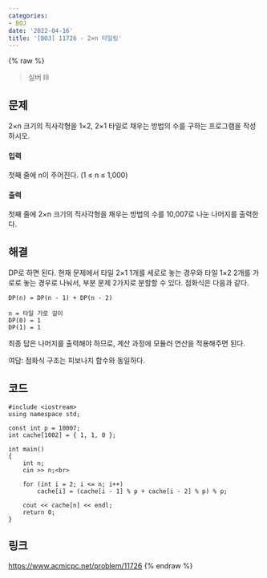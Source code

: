 ```yaml
---
categories:
- BOJ
date: '2022-04-16'
title: '[BOJ] 11726 - 2×n 타일링'
---
```


{% raw %}
> 실버 III<br>

## 문제
2×n 크기의 직사각형을 1×2, 2×1 타일로 채우는 방법의 수를 구하는 프로그램을 작성하시오.

#### 입력
첫째 줄에 n이 주어진다. (1 ≤ n ≤ 1,000)

#### 출력
첫째 줄에 2×n 크기의 직사각형을 채우는 방법의 수를 10,007로 나눈 나머지를 출력한다.

## 해결
DP로 하면 된다. 현재 문제에서 타일 2×1 1개를 세로로 놓는 경우와 타일 1×2 2개를 가로로 놓는 경우로 나눠서, 부분 문제 2가지로 분할할 수 있다. 점화식은 다음과 같다.

```
DP(n) = DP(n - 1) + DP(n - 2)

n = 타일 가로 길이
DP(0) = 1
DP(1) = 1
```

최종 답은 나머지를 출력해야 하므로, 계산 과정에 모듈러 연산을 적용해주면 된다.

여담: 점화식 구조는 피보나치 함수와 동일하다.

## 코드
```
#include <iostream>
using namespace std;

const int p = 10007;
int cache[1002] = { 1, 1, 0 };

int main()
{
	int n;
	cin >> n;<br>

	for (int i = 2; i <= n; i++)
		cache[i] = (cache[i - 1] % p + cache[i - 2] % p) % p;

	cout << cache[n] << endl;
	return 0;
}
```

## 링크
https://www.acmicpc.net/problem/11726
{% endraw %}